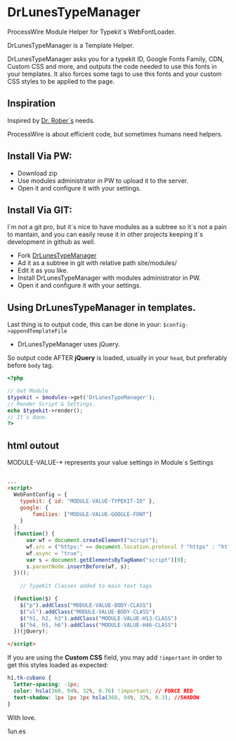 # DrLunesTypeManager
ProcessWire Module Helper for Typekit´s WebFontLoader.

DrLunesTypeManager is a Template Helper.

DrLunesTypeManager asks you for a typekit ID, Google Fonts Family, CDN, Custom CSS and more, and outputs the code needed to use this fonts in your templates. It also forces some tags to use this fonts and your custom CSS styles to be applied to the page.

## Inspiration

Inspired by [Dr. Rober´s](rober@1un.es) needs. 
	
ProcessWire is about efficient code, but sometimes humans need helpers.

## Install Via PW:

+ Download zip
+ Use modules administrator in PW to upload it to the server.
+ Open it and configure it with your settings.

## Install Via GIT:
I´m not a git pro, but it´s nice to have modules as a subtree so it´s not a pain to mantain, and you can easily reuse it in other projects keeping it´s development in github as well.

+ Fork [DrLunesTypeManager](git@github.com:biojazzard/DrLunesTypeManager.git)
+ Ad it as a subtree in git with relative path site/modules/
+ Edit it as you like.
+ Install DrLunesTypeManager with modules administrator in PW.
+ Open it and configure it with your settings.

## Using DrLunesTypeManager in templates.


Last thing is to output code, this can be done in your:
``$config->appendTemplateFile``

+ DrLunesTypeManager uses jQuery.

So output code AFTER **jQuery** is loaded, usually in your ``head``, but preferably before ``body`` tag.

```php
<?php

// Get Module
$typekit = $modules->get('DrLunesTypeManager');
// Render Script & Settings.
echo $typekit->render();
// It´s done.
?>

```

## html outout

MODULE-VALUE-* represents your value settings in Module´s Settings

```html

...
<script>
  WebFontConfig = {
    typekit: { id: "MODULE-VALUE-TYPEKIT-ID" },
    google: {
        families: ["MODULE-VALUE-GOOGLE-FONT"]
    }
  };
  (function() {
      var wf = document.createElement("script");
      wf.src = ("https:" == document.location.protocol ? "https" : "http") + ":MODULE-VALUE-TYPEKIT-CDN";
      wf.async = "true";
      var s = document.getElementsByTagName("script")[0];
      s.parentNode.insertBefore(wf, s);
  })();
	
	// TypeKit Classes added to main text tags

  (function($) {
    $("p").addClass("MODULE-VALUE-BODY-CLASS")
    $("ul").addClass("MODULE-VALUE-BODY-CLASS")
    $("h1, h2, h3").addClass("MODULE-VALUE-H13-CLASS")
    $("h4, h5, h6").addClass("MODULE-VALUE-H46-CLASS")
  })(jQuery);

</script>

```

If you are using the **Custom CSS** field, you may add ``!important`` in order to get this styles loaded as expected:

```css
h1.tk-cubano {
  letter-spacing: -1px;
  color: hsla(360, 94%, 32%, 0.76) !important; // FORCE RED
  text-shadow: 1px 1px 3px hsla(360, 94%, 32%, 0.3); //SHADOW
}
```


With love.

1un.es